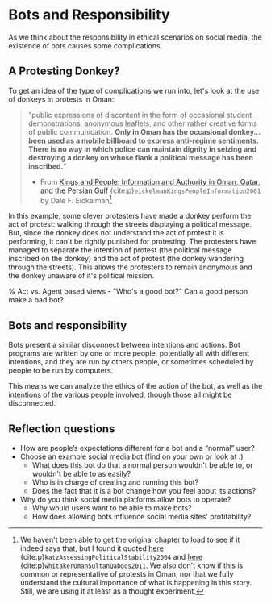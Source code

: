 # Bots and Responsibility

As we think about the responsibility in ethical scenarios on social media, the existence of bots causes some complications.

## A Protesting Donkey?
To get an idea of the type of complications we run into, let's look at the use of donkeys in protests in Oman:
> "public expressions of discontent in the form of occasional student demonstrations, anonymous leaflets, and other rather creative forms of public communication. __Only in Oman has the occasional donkey…been used as a mobile billboard to express anti-regime sentiments. There is no way in which police can maintain dignity in seizing and destroying a donkey on whose flank a political message has been inscribed.__"
>
> - From [Kings and People: Information and Authority in Oman, Qatar, and the Persian Gulf](https://link.springer.com/chapter/10.1007/978-1-349-63443-9_12) {cite:p}`eickelmanKingsPeopleInformation2001` by Dale F. Eickelman[^oman_citation_trouble]


[^oman_citation_trouble]: We haven't been able to get the original chapter to load to see if it indeed says that, but I found it quoted [here](https://mars.gmu.edu/handle/1920/3031) {cite:p}`katzAssessingPoliticalStability2004` and [here](https://www.theguardian.com/commentisfree/2011/mar/04/oman-sultan-qaboos-despot) {cite:p}`whitakerOmanSultanQaboos2011`. We also don't know if this is common or representative of protests in Oman, nor that we fully understand the cultural importance of what is happening in this story. Still, we are using it at least as a thought experiment.

In this example, some clever protesters have made a donkey perform the act of protest: walking through the streets displaying a political message. But, since the donkey does not understand the act of protest it is performing, it can't be rightly punished for protesting. The protesters have managed to separate the intention of protest (the political message inscribed on the donkey) and the act of protest (the donkey wandering through the streets). This allows the protesters to remain anonymous and the donkey unaware of it's political mission.


% Act vs. Agent based views - "Who's a good bot?" Can a good person make a bad bot?

## Bots and responsibility

Bots present a similar disconnect between intentions and actions. Bot programs are written by one or more people, potentially all with different intentions, and they are run by others people, or sometimes scheduled by people to be run by computers.

This means we can analyze the ethics of the action of the bot, as well as the intentions of the various people involved, though those all might be disconnected.

## Reflection questions
- How are people’s expectations different for a bot and a “normal” user?
- Choose an example social media bot (find on your own or look at [](02_bot_examples.md).)
  - What does this bot do that a normal person wouldn't be able to, or wouldn't be able to as easily?
  - Who is in charge of creating and running this bot?
  - Does the fact that it is a bot change how you feel about its actions?
- Why do you think social media platforms allow bots to operate?
   - Why would users want to be able to make bots?
   - How does allowing bots influence social media sites' profitability?
